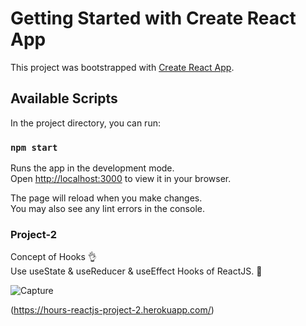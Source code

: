 # Getting Started with Create React App

This project was bootstrapped with [Create React App](https://github.com/facebook/create-react-app).

## Available Scripts

In the project directory, you can run:

### `npm start`

Runs the app in the development mode.\
Open [http://localhost:3000](http://localhost:3000) to view it in your browser.

The page will reload when you make changes.\
You may also see any lint errors in the console.


### Project-2

Concept of Hooks 👌 \
Use useState & useReducer & useEffect Hooks of ReactJS. 🙌



![Capture](https://user-images.githubusercontent.com/30976812/172654525-d4d8e487-6fbc-409e-9085-932f7a10c6c6.PNG)

(https://hours-reactjs-project-2.herokuapp.com/)
